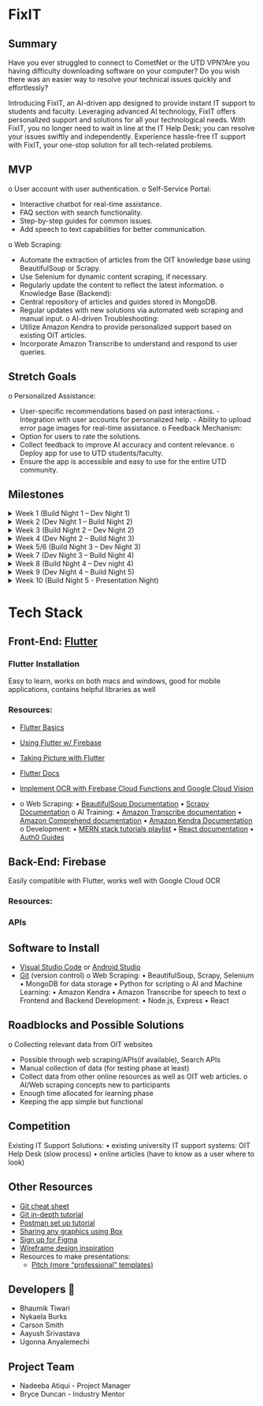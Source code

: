 # FixIT


## Summary

Have you ever struggled to connect to CometNet or the UTD VPN?Are you having difficulty downloading software on your computer? Do you wish there was an easier way to resolve your technical issues quickly and effortlessly?

Introducing FixIT, an AI-driven app designed to provide instant IT support to students and faculty. Leveraging advanced AI technology, FixIT offers personalized support and solutions for all your technological needs. With FixIT, you no longer need to wait in line at the IT Help Desk; you can resolve your issues swiftly and independently. Experience hassle-free IT support with FixIT, your one-stop solution for all tech-related problems.

## MVP
o User account with user authentication. 
o Self-Service Portal: 
- Interactive chatbot for real-time assistance. 
- FAQ section with search functionality. 
- Step-by-step guides for common issues. 
- Add speech to text capabilities for better communication.

         
o Web Scraping: 
- Automate the extraction of articles from the OIT knowledge  base using BeautifulSoup or Scrapy. 
- Use Selenium for dynamic content scraping, if necessary.
 - Regularly update the content to reflect the latest information. o Knowledge Base (Backend): 
- Central repository of articles and guides stored in MongoDB. 
- Regular updates with new solutions via automated web scraping  and manual input. 
o AI-driven Troubleshooting: 
- Utilize Amazon Kendra to provide personalized support based on existing  OIT articles. 
- Incorporate Amazon Transcribe to understand  and respond to user queries. 


## Stretch Goals
o Personalized Assistance: 
 - User-specific recommendations based on past interactions.  - Integration with user accounts for personalized help. 
         - Ability to upload error page images for real-time      assistance.
o Feedback Mechanism: 
 - Option for users to rate the solutions.
- Collect feedback to improve AI accuracy and content relevance. 
o Deploy app for use to UTD students/faculty. 
- Ensure the app is accessible and easy to use for the entire  UTD community. 

## Milestones

<details>
  <summary>Week 1 (Build Night 1 – Dev Night 1)</summary>

  - Meet team, decide frontend/backend teams, set up  
development environment, finalize tech stack. 


  **Before Design Day**

  - Familiarize yourself with tech stack (link resources)
    - Frontend: React
    - Backend: MongoDB, Node, Express, AWS services

  **Design Day**

  - Setup:
    - Create react app
    - Create MongoDB project.
    - Github repo
   -Flesh out collective vision for the app 
   -Identify common IT issues and solutions 
   -Learn basics of MERN Stack 


  **Tasks:**

  - Front-end:
    - Create low fidelity wireframes (Figma if familiar)
    - Learn React (tutorials)
  - Backend:
    - Learn MongoDB
    - Set up the server and database.
    - Learn basics of Auth0 and Web scraping Set-up
    - Research open source LLMs

  **Dev Night 1:**

  - Troubleshoot github/react/mongoDB setup issues if any.

</details>

<details>
  <summary>Week 2 (Dev Night 1 – Build Night 2)</summary>

  **Team meeting**

  - Flesh out full vision of the App

  **Front-end:**

  - Learn React
  - Show High fidelity Figma pages (as many pages as possible)
  - Code Sign-up/Login/User page screens 
  - Start coding “Self-Service Portal” screens by breaking it down into  different sections. 
 


  **Backend:**
  
  - Develop web scraping scripts using BeautifulSoup or Scrapy to  extract articles. 
  - Set up a database to store web-scraped data information.
  - Set up user authentication.
  - Research Amazon Transcribe.

  **Build Night 2:**

  **Front-end:**

  - Figma pages (complete core pages)
  - Login pages (implemented)

  **Back-end:**

  - User Authentication complete
  - Able to store user information in the database (user models created)
  - Able to store web-scrapped information in the database (primary testing of accuracy of data collected)
  - Show initial database design
    
</details>

<details>
  <summary>Week 3 (Build Night 2 – Dev Night 2)</summary>

  **Team meeting:**

  **Front-end and Backend Integration:**

  - User Auth Backend with Login Pages Frontend

  **Frontend:**

  - Finalize UI Design for all pages
  - Start coding “Self-Service Portal” screens by breaking it down into  different sections. 

  **Back-end:**

  - Set up a database to store web-scrapped data accurately
  - Research Amazon transcribe

  **Dev Night 2:**

  - Troubleshoot errors
  - Make up for delayed parts/edit design choices if needed.
    
</details>

<details>
  <summary>Week 4 (Dev Night 2 – Build Night 3)</summary>

  **Team meeting:**

  **Frontend:**

  - Finish Self-Service Portal
  - Start on other pages (based on priority level)
  **Back-end:**

  - Start fine tuning LLMs
  - Implement ability to convert speech to text capabilities.


  **Build Night 3:**

  **Front end:**

  - Self-Service Portal (complete)

  **Backend:**

  - Database storage set up (complete)
  - Discuss potential roadblocks/delays
</details>

<details>
  <summary>Week 5/6 (Build Night 3 – Dev Night 3) </summary>

  **Team meeting:**

  - Address errors
  - Fix up missing tasks
  - Set clear expectations for the next week
  - Finish core features 
 
  **Front-end:**

  - Finish required pages
  - Revise design

  **Back-end:**

  1. Content Integration: 
 - Import scraped content into the knowledge base. 
 - Ensure proper formatting and categorization of articles.
 2. AI Integration: 
 - Integrate NLP models for the chatbot to understand and  respond to user queries. 
 - Integrate Amazon Kendra for search capabilities.


  **Full-stack:**

  - Research integration of Open AI for personalized recommendations

  **Dev Night 3:**

  - Integration of finished parts
    
</details>

<details>
  <summary>Week 7 (Dev Night 3 – Build Night 4)</summary>

  - Backend and frontend communication to finish integrating backend with frontend to connect and test.
  - Polish up MVP
  - AI Update

  **Back-end:**

  - Ensure proper collection of data, and proper response to user queries
    
</details>

<details>
  <summary>Week 8 (Build Night 4 – Dev night 4)</summary>

  - Finish Features
</details>

<details>
  <summary>Week 9 (Dev Night 4 – Build Night 5)</summary>

  - Work on Stretch goals/any last-minute troubleshooting
</details>

<details>
  <summary>Week 10 (Build Night 5 - Presentation Night)</summary>

  - Practice presentation
</details>


# Tech Stack

## Front-End: [Flutter](https://www.youtube.com/watch?v=8saLa5fh0ZI)

### Flutter Installation
Easy to learn, works on both macs and windows, good for mobile applications, contains helpful libraries as well

### Resources:
- [Flutter Basics](https://www.youtube.com/playlist?list=PL4cUxeGkcC9jLYyp2Aoh6hcWuxFDX6PBJ)
- [Using Flutter w/ Firebase](https://firebase.google.com/docs/flutter/setup?platform=ios)
- [Taking Picture with Flutter](https://docs.flutter.dev/cookbook/plugins/picture-using-camera)
- [Flutter Docs](https://docs.flutter.dev/)
- [Implement OCR with Firebase Cloud Functions and Google Cloud Vision](https://www.youtube.com/watch?v=bTEU10c3gds)

- o Web Scraping: 
• [BeautifulSoup Documentation](https://pypi.org/project/beautifulsoup4/)
• [Scrapy Documentation](https://docs.scrapy.org/en/latest/)
o AI Training: 
• [Amazon Transcribe documentation](https://docs.aws.amazon.com/transcribe/) 
• [Amazon Comprehend documentation](https://docs.aws.amazon.com/comprehend/)
•  [Amazon Kendra Documentation](https://docs.aws.amazon.com/kendra/)
o Development: 
• [MERN stack tutorials playlist](https://www.youtube.com/watch?v=98BzS5Oz5E4&list=PL4cUxeGkcC9iJ_KkrkBZWZRHVwnzLIoUE)
• [React documentation](https://react.dev/)
• [Auth0 Guides](https://auth0.com/docs)


## Back-End: Firebase
Easily compatible with Flutter, works well with Google Cloud OCR

### Resources: 


### APIs

## Software to Install

- [Visual Studio Code](https://code.visualstudio.com/) or [Android Studio](https://developer.android.com/studio)
- [Git](https://git-scm.com/downloads) (version control)
o Web Scraping: 
• BeautifulSoup, Scrapy, Selenium 
• MongoDB for data storage 
• Python for scripting 
o AI and Machine Learning: 
• Amazon Kendra
• Amazon Transcribe for speech to text
o Frontend and Backend Development: 
• Node.js, Express 
• React 

## Roadblocks and Possible Solutions

o Collecting relevant data from OIT websites 
- Possible through web scraping/APIs(if available), Search  APIs 
- Manual collection of data (for testing phase at least) 
- Collect data from other online resources as well as OIT web articles.
o AI/Web scraping concepts new to participants 
- Enough time allocated for learning phase
- Keeping the app simple but functional

## Competition

Existing IT Support Solutions: 
• existing university IT support systems: OIT Help Desk (slow  process) 
• online articles (have to know as a user where to look)

## Other Resources

- [Git cheat sheet](https://education.github.com/git-cheat-sheet-education.pdf)
- [Git in-depth tutorial](https://youtu.be/RGOj5yH7evk)
- [Postman set up tutorial](https://youtu.be/3eHJkcA8mTs)
- [Sharing any graphics using Box](https://utdallas.account.box.com/login)
- [Sign up for Figma](https://www.figma.com/signup)
- [Wireframe design inspiration](https://dribbble.com/shots/popular/web-design)
- Resources to make presentations:
  - [Pitch (more “professional” templates)](https://pitch.com/)
 
## Developers 👥
- Bhaumik Tiwari
- Nykaela Burks
- Carson Smith
- Aayush Srivastava
- Ugonna Anyalemechi

## Project Team
- Nadeeba Atiqui - Project Manager
- Bryce Duncan - Industry Mentor

